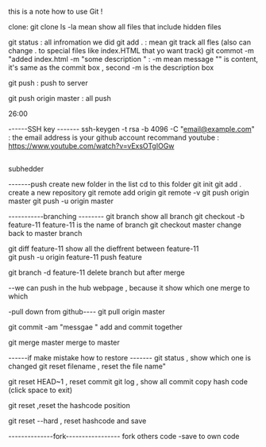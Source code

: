 this is a note how to use Git !

clone:
git clone <copy the path from the GitHub>
ls -la mean show all files that include hidden files 

git status     : all infromation we did
git add .      : mean git track all fles  (also can change . to special files like index.HTML that yo want track) 
git commot -m "added index.html  -m "some description "      : -m mean message  "" is content, it's same as the commit box , second -m is the description box

git push       : push to server 

git push origin master : all push 

26:00



------SSH key -------
ssh-keygen -t rsa -b 4096 -C "email@example.com"  : the email address is your github account 
recommand youtube : https://www.youtube.com/watch?v=vExsOTgIOGw



##
subhedder

-------push 
create new folder in the list 
cd to this folder 
git init
git add .
create a new repository 
git remote add origin <link of you copy >
git remote -v
git push origin master
git push -u origin master






-----------branching --------
git branch      show all branch
git checkout -b feature-11        feature-11 is the name of branch <after enter change the new branch>
git checkout master      change back to master branch<hit table button can select you want >

git diff  feature-11    show all the dieffrent between  feature-11  
git push -u origin feature-11         push feature 

git branch -d feature-11          delete branch but after merge 

--we can push in the hub webpage , because it show which one merge to which 




-pull down from github----
git pull origin master



git commit -am "messgae "   add and commit together  

git merge master        merge to master


------if make mistake how to restore -------
git status     , show which one is changed 
git reset  filename        , reset the file name"

git reset HEAD~1       , reset commit 
git log                   , show all commit 
 copy hash code  (click space to exit)


 git reset <hash code>   ,reset the hashcode position

git reset --hard <hashcode>      , reset hashcode and save 





--------------fork-----------------
fork others code 
-save to own code 
